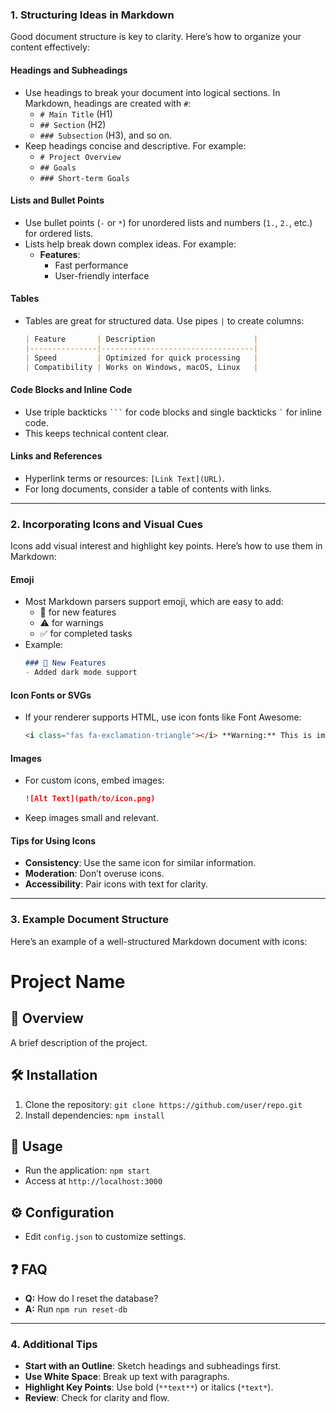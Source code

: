 ### 1. Structuring Ideas in Markdown
Good document structure is key to clarity. Here’s how to organize your content effectively:

#### Headings and Subheadings
- Use headings to break your document into logical sections. In Markdown, headings are created with `#`:
  - `# Main Title` (H1)
  - `## Section` (H2)
  - `### Subsection` (H3), and so on.
- Keep headings concise and descriptive. For example:
  - `# Project Overview`
  - `## Goals`
  - `### Short-term Goals`

#### Lists and Bullet Points
- Use bullet points (`-` or `*`) for unordered lists and numbers (`1.`, `2.`, etc.) for ordered lists.
- Lists help break down complex ideas. For example:
  - **Features**:
    - Fast performance
    - User-friendly interface

#### Tables
- Tables are great for structured data. Use pipes `|` to create columns:
  ```markdown
  | Feature       | Description                      |
  |---------------|----------------------------------|
  | Speed         | Optimized for quick processing   |
  | Compatibility | Works on Windows, macOS, Linux   |
  ```

#### Code Blocks and Inline Code
- Use triple backticks ```` ``` ```` for code blocks and single backticks `` ` `` for inline code.
- This keeps technical content clear.

#### Links and References
- Hyperlink terms or resources: `[Link Text](URL)`.
- For long documents, consider a table of contents with links.

---

### 2. Incorporating Icons and Visual Cues
Icons add visual interest and highlight key points. Here’s how to use them in Markdown:

#### Emoji
- Most Markdown parsers support emoji, which are easy to add:
  - 🚀 for new features
  - ⚠️ for warnings
  - ✅ for completed tasks
- Example:
  ```markdown
  ### 🚀 New Features
  - Added dark mode support
  ```

#### Icon Fonts or SVGs
- If your renderer supports HTML, use icon fonts like Font Awesome:
  ```html
  <i class="fas fa-exclamation-triangle"></i> **Warning:** This is important.
  ```

#### Images
- For custom icons, embed images:
  ```markdown
  ![Alt Text](path/to/icon.png)
  ```
- Keep images small and relevant.

#### Tips for Using Icons
- **Consistency**: Use the same icon for similar information.
- **Moderation**: Don’t overuse icons.
- **Accessibility**: Pair icons with text for clarity.

---

### 3. Example Document Structure
Here’s an example of a well-structured Markdown document with icons:


# Project Name

## 📄 Overview
A brief description of the project.

## 🛠️ Installation
1. Clone the repository: `git clone https://github.com/user/repo.git`
2. Install dependencies: `npm install`

## 🚀 Usage
- Run the application: `npm start`
- Access at `http://localhost:3000`

## ⚙️ Configuration
- Edit `config.json` to customize settings.

## ❓ FAQ
- **Q:** How do I reset the database?
- **A:** Run `npm run reset-db`


---

### 4. Additional Tips
- **Start with an Outline**: Sketch headings and subheadings first.
- **Use White Space**: Break up text with paragraphs.
- **Highlight Key Points**: Use bold (`**text**`) or italics (`*text*`).
- **Review**: Check for clarity and flow.

